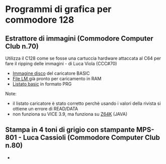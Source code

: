 # Programmi di grafica per commodore 128

## Estrattore di immagini (Commodore Computer Club n.70) 

Utilizza il C128 come se fosse una cartuccia hardware attaccata al C64 per fare il ripping delle immagini - di Luca Viola (CCC#70)

-  [Immagine disco](https://github.com/jumpjack/c64_c128_legacy/blob/main/programs/c128/graphics/estrattore/extractor.d64) del caricatore BASIC
-  [File LM ](https://github.com/jumpjack/c64_c128_legacy/blob/main/programs/c128/graphics/estrattore/binary.prg) già pronto per caricamento in RAM
-  [Listato basic](https://github.com/jumpjack/c64_c128_legacy/blob/main/programs/c128/graphics/estrattore/extract128.prg) in formato PRG

Note: 

- il listato caricatore è stato corretto perchè usando i valori della rivista si ottiene un errore di READ/DATA
- non funziona su VICE 3.9, ma funziona su [Z64K](https://www.z64k.com/) (JAVA)

## Stampa in 4 toni di grigio con stampante MPS-801 - Luca Cassioli (Commodore Computer Club n.80)

-

